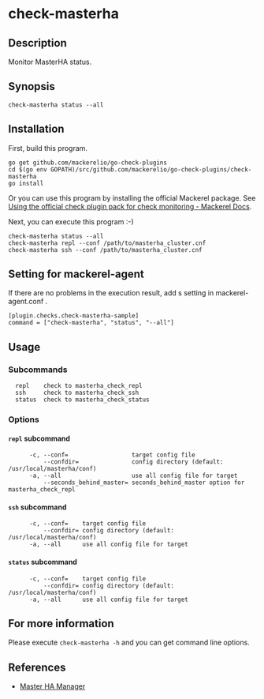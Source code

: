 # check-masterha

## Description

Monitor MasterHA status.

## Synopsis
```
check-masterha status --all
```

## Installation

First, build this program.

```
go get github.com/mackerelio/go-check-plugins
cd $(go env GOPATH)/src/github.com/mackerelio/go-check-plugins/check-masterha
go install
```

Or you can use this program by installing the official Mackerel package. See [Using the official check plugin pack for check monitoring - Mackerel Docs](https://mackerel.io/docs/entry/howto/mackerel-check-plugins).


Next, you can execute this program :-)

```
check-masterha status --all
check-masterha repl --conf /path/to/masterha_cluster.cnf
check-masterha ssh --conf /path/to/masterha_cluster.cnf
```


## Setting for mackerel-agent

If there are no problems in the execution result, add s setting in mackerel-agent.conf .

```
[plugin.checks.check-masterha-sample]
command = ["check-masterha", "status", "--all"]
```

## Usage
### Subcommands

```
  repl    check to masterha_check_repl
  ssh     check to masterha_check_ssh
  status  check to masterha_check_status
```

### Options
#### `repl` subcommand

```
      -c, --conf=                  target config file
          --confdir=               config directory (default: /usr/local/masterha/conf)
      -a, --all                    use all config file for target
          --seconds_behind_master= seconds_behind_master option for masterha_check_repl
```

#### `ssh` subcommand

```
      -c, --conf=    target config file
          --confdir= config directory (default: /usr/local/masterha/conf)
      -a, --all      use all config file for target
```

#### `status` subcommand

```
      -c, --conf=    target config file
          --confdir= config directory (default: /usr/local/masterha/conf)
      -a, --all      use all config file for target
```

## For more information

Please execute `check-masterha -h` and you can get command line options.

## References
- [Master HA Manager](https://code.google.com/p/mysql-master-ha/)
